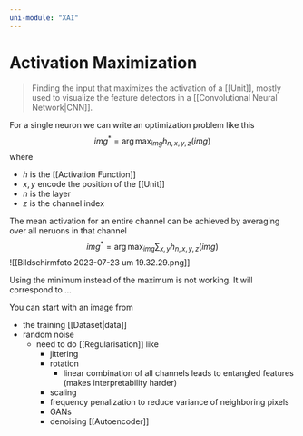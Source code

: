 ```yaml
---
uni-module: "XAI"
---
```


# Activation Maximization

> Finding the input that maximizes the activation of a [[Unit]], mostly used to visualize the feature detectors in a [[Convolutional Neural Network|CNN]].

For a single neuron we can write an optimization problem like this
$$i m g^*=\arg \max _{i m g} h_{n, x, y, z}(i m g)$$
where

- $h$ is the [[Activation Function]]
- $x,y$ encode the position of the [[Unit]]
- $n$ is the layer
- $z$ is the channel index

The mean activation for an entire channel can be achieved by averaging over all neruons in that channel
$$i m g^*=\arg \max _{i m g} \sum_{x, y} h_{n, x, y, z}(i m g)$$
![[Bildschirmfoto 2023-07-23 um 19.32.29.png]]

Using the minimum instead of the maximum is not working. It will correspond to ...

You can start with an image from

- the training [[Dataset|data]]
- random noise
  - need to do [[Regularisation]] like
    - jittering
    - rotation
      - linear combination of all channels leads to entangled features (makes interpretability harder)
    - scaling
    - frequency penalization to reduce variance of neighboring pixels
    - GANs
    - denoising [[Autoencoder]]
